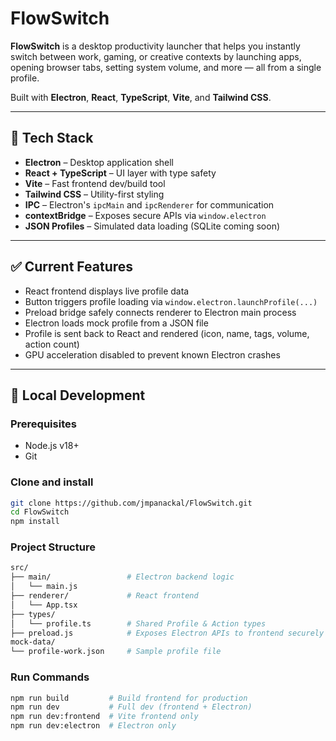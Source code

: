 # FlowSwitch

**FlowSwitch** is a desktop productivity launcher that helps you instantly switch between work, gaming, or creative contexts by launching apps, opening browser tabs, setting system volume, and more — all from a single profile.

Built with **Electron**, **React**, **TypeScript**, **Vite**, and **Tailwind CSS**.

---

## 🧰 Tech Stack

- **Electron** – Desktop application shell
- **React + TypeScript** – UI layer with type safety
- **Vite** – Fast frontend dev/build tool
- **Tailwind CSS** – Utility-first styling
- **IPC** – Electron's `ipcMain` and `ipcRenderer` for communication
- **contextBridge** – Exposes secure APIs via `window.electron`
- **JSON Profiles** – Simulated data loading (SQLite coming soon)

---

## ✅ Current Features

- React frontend displays live profile data
- Button triggers profile loading via `window.electron.launchProfile(...)`
- Preload bridge safely connects renderer to Electron main process
- Electron loads mock profile from a JSON file
- Profile is sent back to React and rendered (icon, name, tags, volume, action count)
- GPU acceleration disabled to prevent known Electron crashes

---

## 🧪 Local Development

### Prerequisites

- Node.js v18+
- Git

### Clone and install

```bash
git clone https://github.com/jmpanackal/FlowSwitch.git
cd FlowSwitch
npm install
```

### Project Structure

```bash
src/
├── main/                 # Electron backend logic
│   └── main.js
├── renderer/             # React frontend
│   └── App.tsx
├── types/
│   └── profile.ts        # Shared Profile & Action types
├── preload.js            # Exposes Electron APIs to frontend securely
mock-data/
└── profile-work.json     # Sample profile file
```

### Run Commands

```bash
npm run build         # Build frontend for production
npm run dev           # Full dev (frontend + Electron)
npm run dev:frontend  # Vite frontend only
npm run dev:electron  # Electron only
```
